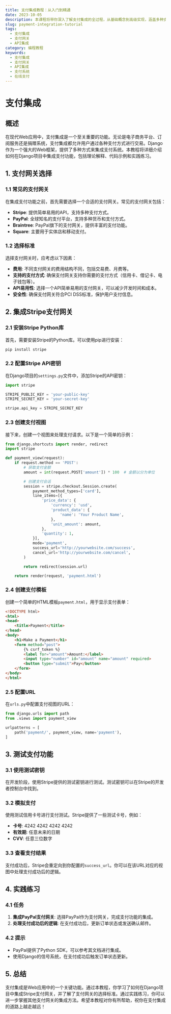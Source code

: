 ```yaml
---
title: 支付集成教程：从入门到精通
date: 2023-10-05
description: 本课程将带你深入了解支付集成的全过程，从基础概念到高级实现，涵盖多种支付网关和API的使用。
slug: payment-integration-tutorial
tags:
  - 支付集成
  - 支付网关
  - API集成
category: 编程教程
keywords:
  - 支付集成
  - 支付网关
  - API集成
  - 支付系统
  - 在线支付
---
```


# 支付集成

## 概述

在现代Web应用中，支付集成是一个至关重要的功能。无论是电子商务平台、订阅服务还是捐赠系统，支付集成都允许用户通过各种支付方式进行交易。Django作为一个强大的Web框架，提供了多种方式来集成支付系统。本教程将详细介绍如何在Django项目中集成支付功能，包括理论解释、代码示例和实践练习。

## 1. 支付网关选择

### 1.1 常见的支付网关

在集成支付功能之前，首先需要选择一个合适的支付网关。常见的支付网关包括：

- **Stripe**: 提供简单易用的API，支持多种支付方式。
- **PayPal**: 全球知名的支付平台，支持多种货币和支付方式。
- **Braintree**: PayPal旗下的支付网关，提供丰富的支付功能。
- **Square**: 主要用于实体店和移动支付。

### 1.2 选择标准

选择支付网关时，应考虑以下因素：

- **费用**: 不同支付网关的费用结构不同，包括交易费、月费等。
- **支持的支付方式**: 确保支付网关支持你需要的支付方式（信用卡、借记卡、电子钱包等）。
- **API易用性**: 选择一个API简单易用的支付网关，可以减少开发时间和成本。
- **安全性**: 确保支付网关符合PCI DSS标准，保护用户支付信息。

## 2. 集成Stripe支付网关

### 2.1 安装Stripe Python库

首先，需要安装Stripe的Python库。可以使用pip进行安装：

```bash
pip install stripe
```

### 2.2 配置Stripe API密钥

在Django项目的`settings.py`文件中，添加Stripe的API密钥：

```python
import stripe

STRIPE_PUBLIC_KEY = 'your-public-key'
STRIPE_SECRET_KEY = 'your-secret-key'

stripe.api_key = STRIPE_SECRET_KEY
```

### 2.3 创建支付视图

接下来，创建一个视图来处理支付请求。以下是一个简单的示例：

```python
from django.shortcuts import render, redirect
import stripe

def payment_view(request):
    if request.method == 'POST':
        # 获取支付金额
        amount = int(request.POST['amount']) * 100  # 金额以分为单位

        # 创建支付会话
        session = stripe.checkout.Session.create(
            payment_method_types=['card'],
            line_items=[{
                'price_data': {
                    'currency': 'usd',
                    'product_data': {
                        'name': 'Your Product Name',
                    },
                    'unit_amount': amount,
                },
                'quantity': 1,
            }],
            mode='payment',
            success_url='http://yourwebsite.com/success',
            cancel_url='http://yourwebsite.com/cancel',
        )

        return redirect(session.url)

    return render(request, 'payment.html')
```

### 2.4 创建支付模板

创建一个简单的HTML模板`payment.html`，用于显示支付表单：

```html
<!DOCTYPE html>
<html>
<head>
    <title>Payment</title>
</head>
<body>
    <h1>Make a Payment</h1>
    <form method="post">
        {% csrf_token %}
        <label for="amount">Amount:</label>
        <input type="number" id="amount" name="amount" required>
        <button type="submit">Pay</button>
    </form>
</body>
</html>
```

### 2.5 配置URL

在`urls.py`中配置支付视图的URL：

```python
from django.urls import path
from .views import payment_view

urlpatterns = [
    path('payment/', payment_view, name='payment'),
]
```

## 3. 测试支付功能

### 3.1 使用测试密钥

在开发阶段，使用Stripe提供的测试密钥进行测试。测试密钥可以在Stripe的开发者控制台中找到。

### 3.2 模拟支付

使用测试信用卡号进行支付测试。Stripe提供了一些测试卡号，例如：

- **卡号**: 4242 4242 4242 4242
- **有效期**: 任意未来的日期
- **CVV**: 任意三位数字

### 3.3 查看支付结果

支付成功后，Stripe会重定向到你配置的`success_url`。你可以在该URL对应的视图中处理支付成功后的逻辑。

## 4. 实践练习

### 4.1 任务

1. **集成PayPal支付网关**: 选择PayPal作为支付网关，完成支付功能的集成。
2. **处理支付成功后的逻辑**: 在支付成功后，更新订单状态或发送确认邮件。

### 4.2 提示

- PayPal提供了Python SDK，可以参考其文档进行集成。
- 使用Django的信号系统，在支付成功后触发订单状态更新。

## 5. 总结

支付集成是Web应用中的一个关键功能。通过本教程，你学习了如何在Django项目中集成Stripe支付网关，并了解了支付网关的选择标准。通过实践练习，你可以进一步掌握其他支付网关的集成方法。希望本教程对你有所帮助，祝你在支付集成的道路上越走越远！